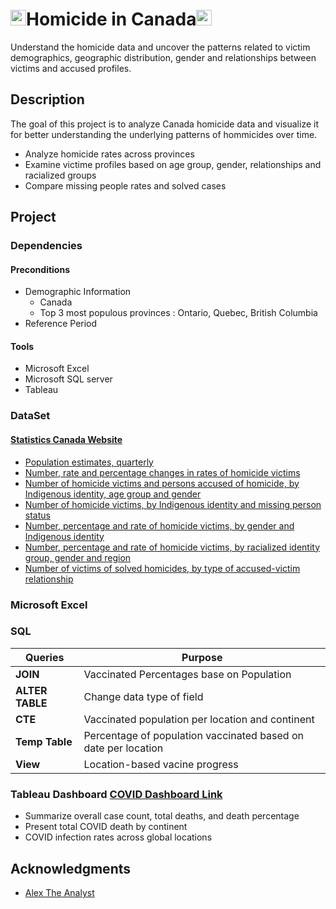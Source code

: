 # <img src="https://raw.githubusercontent.com/Tarikul-Islam-Anik/Animated-Fluent-Emojis/master/Emojis/Objects/Balance%20Scale.png" alt="Balance Scale" width="25" height="25" />Homicide in Canada<img src="https://raw.githubusercontent.com/Tarikul-Islam-Anik/Animated-Fluent-Emojis/master/Emojis/Objects/Balance%20Scale.png" alt="Balance Scale" width="25" height="25" />

Understand the homicide data and uncover the patterns related to victim demographics, geographic distribution, gender and relationships between victims and accused profiles.

## Description
The goal of this project is to analyze Canada homicide data and visualize it for better understanding the underlying patterns of hommicides over time.
- Analyze homicide rates across provinces
- Examine victime profiles based on age group, gender, relationships and racialized groups
- Compare missing people rates and solved cases

## Project

### Dependencies
#### Preconditions
- Demographic Information
  - Canada
  - Top 3 most populous provinces : Ontario, Quebec, British Columbia
- Reference Period
#### Tools
- Microsoft Excel
- Microsoft SQL server
- Tableau

### DataSet
#### [Statistics Canada Website](https://www.statcan.gc.ca/en/start)

- [Population estimates, quarterly](https://www150.statcan.gc.ca/t1/tbl1/en/tv.action?pid=1710000901)
- [Number, rate and percentage changes in rates of homicide victims](https://www150.statcan.gc.ca/t1/tbl1/en/cv.action?pid=3510006801)
- [Number of homicide victims and persons accused of homicide, by Indigenous identity, age group and gender](https://www150.statcan.gc.ca/t1/tbl1/en/cv.action?pid=3510006001)
- [Number of homicide victims, by Indigenous identity and missing person status](https://www150.statcan.gc.ca/t1/tbl1/en/tv.action?pid=3510012601&pickMembers%5B0%5D=3.2&cubeTimeFrame.startYear=2020&cubeTimeFrame.endYear=2024&referencePeriods=20200101%2C20240101)
- [Number, percentage and rate of homicide victims, by gender and Indigenous identity](https://www150.statcan.gc.ca/t1/tbl1/en/tv.action?pid=3510015601&pickMembers%5B0%5D=1.1&pickMembers%5B1%5D=2.2&cubeTimeFrame.startYear=2020&cubeTimeFrame.endYear=2024&referencePeriods=20200101%2C20240101)
- [Number, percentage and rate of homicide victims, by racialized identity group, gender and region](https://www150.statcan.gc.ca/t1/tbl1/en/tv.action?pid=3510020601)
- [Number of victims of solved homicides, by type of accused-victim relationship](https://www150.statcan.gc.ca/t1/tbl1/en/cv.action?pid=3510007301)
### Microsoft Excel

### SQL

| Queries  | Purpose |
| ------------- | ------------- |
| **JOIN** | Vaccinated Percentages base on Population  |
| **ALTER TABLE** | Change data type of field  |
| **CTE** | Vaccinated population per location and continent  |
| **Temp Table** | Percentage of population vaccinated based on date per location |
| **View** | Location-based vacine progress  |

### Tableau Dashboard [COVID Dashboard Link](https://public.tableau.com/views/CovidDashboard_17541665846740/Dashboard1?:language=en-US&:sid=&:redirect=auth&:display_count=n&:origin=viz_share_link)
* Summarize overall case count, total deaths, and death percentage
* Present total COVID death by continent
* COVID infection rates across global locations

## Acknowledgments
* [Alex The Analyst](https://youtu.be/qfyynHBFOsM?feature=shared)

